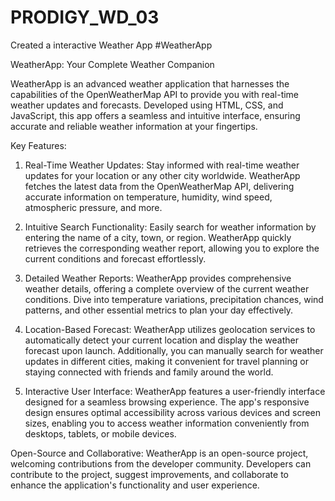 # PRODIGY_WD_03
Created a interactive Weather App
#WeatherApp

WeatherApp: Your Complete Weather Companion

WeatherApp is an advanced weather application that harnesses the capabilities of the OpenWeatherMap API to provide you with real-time weather updates and forecasts. Developed using HTML, CSS, and JavaScript, this app offers a seamless and intuitive interface, ensuring accurate and reliable weather information at your fingertips.

Key Features:

1. Real-Time Weather Updates: Stay informed with real-time weather updates for your location or any other city worldwide. WeatherApp fetches the latest data from the OpenWeatherMap API, delivering accurate information on temperature, humidity, wind speed, atmospheric pressure, and more.

2. Intuitive Search Functionality: Easily search for weather information by entering the name of a city, town, or region. WeatherApp quickly retrieves the corresponding weather report, allowing you to explore the current conditions and forecast effortlessly.

3. Detailed Weather Reports: WeatherApp provides comprehensive weather details, offering a complete overview of the current weather conditions. Dive into temperature variations, precipitation chances, wind patterns, and other essential metrics to plan your day effectively.

4. Location-Based Forecast: WeatherApp utilizes geolocation services to automatically detect your current location and display the weather forecast upon launch. Additionally, you can manually search for weather updates in different cities, making it convenient for travel planning or staying connected with friends and family around the world.

5. Interactive User Interface: WeatherApp features a user-friendly interface designed for a seamless browsing experience. The app's responsive design ensures optimal accessibility across various devices and screen sizes, enabling you to access weather information conveniently from desktops, tablets, or mobile devices.

Open-Source and Collaborative: WeatherApp is an open-source project, welcoming contributions from the developer community. Developers can contribute to the project, suggest improvements, and collaborate to enhance the application's functionality and user experience.
